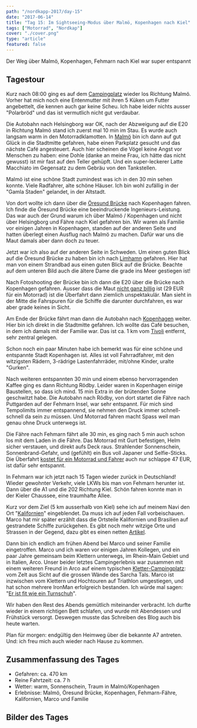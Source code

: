 ```yaml
---
path: "/nordkapp-2017/day-15"
date: "2017-06-14"
title: "Tag 15: Im Sightseeing-Modus über Malmö, Kopenhagen nach Kiel"
tags: ["Motorrad", "Nordkap"]
cover: "./cover.png"
type: "article"
featured: false
---
```


Der Weg über Malmö, Kopenhagen, Fehmarn nach Kiel war super entspannt

## Tagestour

<rehype-image src="Tour-Day-15.png"><center></center></rehype-image>

Kurz nach 08:00 ging es auf dem [Campingplatz](http://markarydscamping.se/sv/) wieder los Richtung Malmö. Vorher hat mich noch eine Entenmutter mit ihren 5 Küken um Futter angebettelt, die kennen auch gar keine Scheu. Ich habe leider nichts ausser "Polarbröd" und das ist vermutlich nicht gut verdaubar.

<photo-composition>
<rehype-image src="IMG_3512.JPG"><center></center></rehype-image>
<rehype-image src="IMG_3517.JPG"><center></center></rehype-image>
</photo-composition>

Die Autobahn nach Helsingborg war OK, nach der Abzweigung auf die E20 in Richtung Malmö stand ich zuerst mal 10 min im Stau. Es wurde auch langsam warm in den Motorradklamotten. In [Malmö](https://de.wikipedia.org/wiki/Malm%C3%B6) bin ich dann auf gut Glück in die Stadtmitte gefahren, habe einen Parkplatz gesucht und das nächste Café angesteuert. Auch hier scheinen die Vögel keine Angst vor Menschen zu haben: eine Dohle (danke an meine Frau, ich hätte das nicht gewusst) ist mir fast auf den Teller gehüpft. Und ein super-leckerer Latte Macchiato im Gegensatz zu dem Gebräu von den Tankstellen.

<photo-composition>
<rehype-image src="IMG_3525.JPG"><center></center></rehype-image>
<rehype-image src="IMG_3536.JPG"><center></center></rehype-image>
<rehype-image src="IMG_3526.JPG"><center></center></rehype-image>
</photo-composition>

Malmö ist eine schöne Stadt zumindest was ich in den 30 min sehen konnte. Viele Radfahrer, alte schöne Häuser. Ich bin wohl zufällig in der "Gamla Staden" gelandet, in der Altstadt.

Von dort wollte ich dann über die [Öresund Brücke](https://de.wikipedia.org/wiki/%C3%96resundbr%C3%BCcke) nach Kopenhagen fahren. Ich finde die Öresund Brücke eine beeindruckende Ingenieurs-Leistung. Das war auch der Grund warum ich über Malmö / Kopenhagen und nicht über Helsingborg und Fähre nach Kiel gefahren bin. Wir waren als Familie vor einigen Jahren in Kopenhagen, standen auf der anderen Seite und hatten überlegt einen Ausflug nach Malmö zu machen. Dafür war uns die Maut damals aber dann doch zu teuer.

Jetzt war ich also auf der anderen Seite in Schweden. Um einen guten Blick auf die Öresund Brücke zu haben bin ich nach [Limhamn](https://www.google.de/maps/place/Sibbarpsv%C3%A4gen+1,+216+11+Limhamn,+Sweden/@55.5748838,12.9111695,17z/data=!3m1!4b1!4m5!3m4!1s0x4653a6f90dd4d5b5:0xff5bb5d14f4b8506!8m2!3d55.5748838!4d12.9133582?hl=en) gefahren. Hier hat man von einem Strandbad aus einen guten Blick auf die Brücke. Beachte auf dem unteren Bild auch die ältere Dame die grade ins Meer gestiegen ist!

<photo-composition>
<rehype-image src="IMG_3553.JPG"><center></center></rehype-image>
<rehype-image src="IMG_3557.JPG"><center></center></rehype-image>
</photo-composition>

Nach Fotoshooting der Brücke bin ich dann die E20 über die Brücke nach Kopenhagen gefahren. Ausser dass die Maut [nicht ganz billig](https://www.oresundsbron.com/en/prices) ist (29 EUR für ein Motorrad) ist die Überfahrt dann ziemlich unspektakulär. Man sieht in der Mitte die Fahrspuren für die Schiffe die darunter durchfahren, es war aber grade keines in Sicht.

Am Ende der Brücke fährt man dann die Autobahn nach [Kopenhagen](https://de.wikipedia.org/wiki/Kopenhagen) weiter. Hier bin ich direkt in die Stadtmitte gefahren. Ich wollte das Café besuchen, in dem ich damals mit der Familie war. Das ist ca. 1 km vom [Tivoli](https://de.wikipedia.org/wiki/Tivoli_(Kopenhagen)) entfernt, sehr zentral gelegen.

<photo-composition>
<rehype-image src="IMG_3560.JPG"><center></center></rehype-image>
<rehype-image src="IMG_20170614_120710.jpg"><center></center></rehype-image>
</photo-composition>

Schon noch ein paar Minuten habe ich bemerkt was für eine schöne und entspannte Stadt Kopenhagen ist. Alles ist voll Fahrradfahrer, mit den witzigsten Rädern, 3-rädrige Lastenfahrräder, mit/ohne Kinder, uralte "Gurken".

Nach weiteren entspannten 30 min und einem ebenso hervorragenden Kaffee ging es dann Richtung Rödby. Leider waren in Kopenhagen einige Baustellen, so dass ich mind. 15 min Extra in der brütenden Sonne geschwitzt habe. Die Autobahn nach Rödby, von dort startet die Fähre nach Puttgarden auf der Fehmarn Insel, war sehr entspannt. Für mich sind Tempolimits immer entspannend, sie nehmen den Druck immer schnell-schnell da sein zu müssen. Und Motorrad fahren macht Spass weil man genau ohne Druck unterwegs ist.

Die Fähre nach Fehmarn fährt alle 30 min, es ging nach 5 min auch schon los mit dem Laden in die Fähre. Das Motorrad mit Gurt befestigen, Helm sicher verstauen, und direkt aufs Deck raus. Strahlender Sonnenschein, Sonnenbrand-Gefahr, und (gefühlt) ein Bus voll Japaner und Selfie-Sticks. Die Überfahrt [kostet für ein Motorrad und Fahrer](https://www.scandlines.de/tickets-und-tarife/tickets-und-preise/puttgarden-rodby.aspx) auch nur schlappe 47 EUR, ist dafür sehr entspannt.

<photo-composition>
<rehype-image src="IMG_3593.JPG"><center></center></rehype-image>
<rehype-image src="IMG_3573.JPG"><center></center></rehype-image>
</photo-composition>

In Fehmarn war ich jetzt nach 15 Tagen wieder zurück in Deutschland! Wieder gewohnter Verkehr, viele LKWs bis man von Fehmarn herunter ist. Dann über die A1 und die 202 Richtung Kiel. Schön fahren konnte man in der Kieler Chaussee, eine traumhafte Allee.

<photo-composition>
<rehype-image src="IMG_3656.JPG"><center></center></rehype-image>
<rehype-image src="IMG_3662.JPG"><center></center></rehype-image>
<rehype-image src="IMG_3658.JPG"><center></center></rehype-image>
</photo-composition>

Kurz vor dem Ziel (5 km ausserhalb von Kiel) sehe ich auf meinem Navi den Ort "[Kalifornien](https://de.wikipedia.org/wiki/Sch%C3%B6nberg_(Holstein)#Geschichte)" eingeblendet. Da muss ich auf jeden Fall vorbeischauen. Marco hat mir später erzählt dass die Ortsteile Kalifornien und Brasilien auf gestrandete Schiffe zurückgehen. Es gibt noch mehr witzige Orte und Strassen in der Gegend, dazu gibt es einen netten [Artikel](https://www.shz.de/regionales/schleswig-holstein/panorama/von-brasilien-bis-england-so-international-sind-die-ortsnamen-in-sh-id14427791.html).


Dann bin ich endlich am frühen Abend bei Marco und seiner Familie eingetroffen. Marco und ich waren vor einigen Jahren Kollegen, und ein paar Jahre gemeinsam beim Klettern unterwegs, im Rhein-Main Gebiet und in Italien, Arco. Unser beider letztes Campingerlebnis war zusammen mit einem weiteren Freund in Arco auf einem typischen [Kletter-Campingplatz](http://www.camping.it/en/trentino/arco/): vom Zelt aus Sicht auf die grossen Wände des Sarcha Tals. Marco ist inzwischen vom Klettern und Hochtouren auf Triathlon umgestiegen, und hat schon mehrere IronMan erfolgreich bestanden. Ich würde mal sagen: "[Er ist fit wie ein Turnschuh](https://de.wiktionary.org/wiki/fit_wie_ein_Turnschuh)".

Wir haben den Rest des Abends gemütlich miteinander verbracht. Ich durfte wieder in einem richtigen Bett schlafen, und wurde mit Abendessen und Frühstück versorgt. Deswegen musste das Schreiben des Blog auch bis heute warten.

Plan für morgen: endgültig den Heimweg über die bekannte A7 antreten. Und: ich freu mich auch wieder nach Hause zu kommen.

## Zusammenfassung des Tages

* Gefahren: ca. 470 km
* Reine Fahrtzeit: ca. 7 h
* Wetter: warm, Sonnenschein, Traum in Malmö/Kopenhagen
* Erlebnisse: Malmö, Öresund Brücke, Kopenhagen, Fehmarn-Fähre, Kalifornien, Marco und Familie

## Bilder des Tages

<photo-composition>
<rehype-image src="IMG_3540.JPG"><center></center></rehype-image>
<rehype-image src="IMG_3541.JPG"><center></center></rehype-image>
<rehype-image src="IMG_3551.JPG"><center></center></rehype-image>
<rehype-image src="IMG_3620.JPG"><center></center></rehype-image>
<rehype-image src="IMG_3655.JPG"><center></center></rehype-image>
<rehype-image src="IMG_3660.JPG"><center></center></rehype-image>
<rehype-image src="IMG_3667.JPG"><center></center></rehype-image>
</photo-composition>
